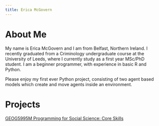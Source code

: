 ```yaml
---
title: Erica McGovern
---
```


# About Me

My name is Erica McGovern and I am from Belfast, Northern Ireland. I recently graduated from a Criminology undergraduate course at the University of Leeds, where I currently study as a first year MSc/PhD student. I am a beginner programmer, with experience in basic R and Python.

Please enjoy my first ever Python project, consisting of two agent based models which create and move agents inside an environment. 


# Projects

[GEOG5995M Programming for Social Science: Core Skills](projects.md)

